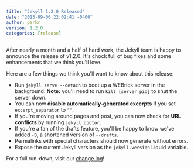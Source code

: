 ```yaml
---
title: "Jekyll 1.2.0 Released"
date: "2013-09-06 22:02:41 -0400"
author: parkr
version: 1.2.0
categories: [release]
---
```


After nearly a month and a half of hard work, the Jekyll team is happy to
announce the release of v1.2.0. It's chock full of bug fixes and some
enhancements that we think you'll love.

Here are a few things we think you'll want to know about this release:

* Run `jekyll serve --detach` to boot up a WEBrick server in the background. **Note:** you'll need to run `kill [server_pid]` to shut the server down.
* You can now **disable automatically-generated excerpts** if you set `excerpt_separator` to `""`.
* If you're moving around pages and post, you can now check for **URL conflicts** by running `jekyll doctor`.
* If you're a fan of the drafts feature, you'll be happy to know we've added `-D`, a shortened version of `--drafts`.
* Permalinks with special characters should now generate without errors.
* Expose the current Jekyll version as the `jekyll.version` Liquid variable.

For a full run-down, visit our [change log](/docs/history/)!

